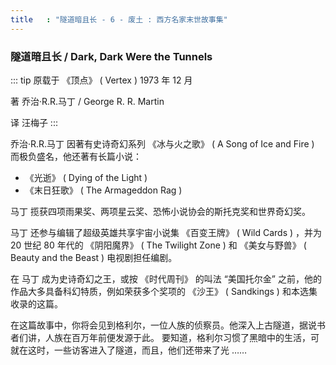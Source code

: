```yaml
---
title   : "隧道暗且长 - 6 - 废土 : 西方名家末世故事集"
---
```


### 隧道暗且长 / Dark, Dark Were the Tunnels

::: tip
原载于 《顶点》 ( Vertex ) 1973 年 12 月

著 乔治·R.R.马丁 / George R. R. Martin

译 汪梅子
:::

乔治·R.R.马丁 因著有史诗奇幻系列 《冰与火之歌》 ( A Song of Ice and Fire ) 而极负盛名，他还著有长篇小说：

- 《光逝》 ( Dying of the Light )
- 《末日狂歌》 ( The Armageddon Rag )

马丁 揽获四项雨果奖、两项星云奖、恐怖小说协会的斯托克奖和世界奇幻奖。

马丁 还参与编辑了超级英雄共享宇宙小说集 《百变王牌》 ( Wild Cards ) ，并为 20 世纪 80 年代的
《阴阳魔界》 ( The Twilight Zone ) 和 《美女与野兽》 ( Beauty and the Beast ) 电视剧担任编剧。

在 马丁 成为史诗奇幻之王，或按 《时代周刊》 的叫法 “美国托尔金” 之前，他的作品大多具备科幻特质，例如荣获多个奖项的
《沙王》 ( Sandkings ) 和本选集收录的这篇。

在这篇故事中，你将会见到格利尔，一位人族的侦察员。他深入上古隧道，据说书者们讲，人族在百万年前便发源于此。
要知道，格利尔习惯了黑暗中的生活，可就在这时，一些访客进入了隧道，而且，他们还带来了光 ……
